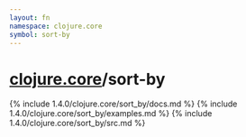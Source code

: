 ```yaml
---
layout: fn
namespace: clojure.core
symbol: sort-by
---
```


# [clojure.core](../)/sort-by

{% include 1.4.0/clojure.core/sort_by/docs.md %}
{% include 1.4.0/clojure.core/sort_by/examples.md %}
{% include 1.4.0/clojure.core/sort_by/src.md %}

